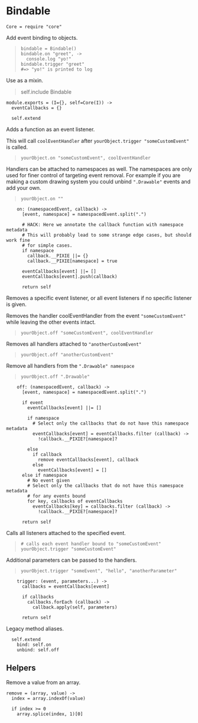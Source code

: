 Bindable
========

    Core = require "core"

Add event binding to objects.

>     bindable = Bindable()
>     bindable.on "greet", ->
>       console.log "yo!"
>     bindable.trigger "greet"
>     #=> "yo!" is printed to log

Use as a mixin.

>    self.include Bindable

    module.exports = (I={}, self=Core(I)) ->
      eventCallbacks = {}

      self.extend

Adds a function as an event listener.

This will call `coolEventHandler` after `yourObject.trigger "someCustomEvent"`
is called.

>     yourObject.on "someCustomEvent", coolEventHandler

Handlers can be attached to namespaces as well. The namespaces are only used
for finer control of targeting event removal. For example if you are making a
custom drawing system you could unbind `".Drawable"` events and add your own.

>     yourObject.on ""

        on: (namespacedEvent, callback) ->
          [event, namespace] = namespacedEvent.split(".")

          # HACK: Here we annotate the callback function with namespace metadata
          # This will probably lead to some strange edge cases, but should work fine
          # for simple cases.
          if namespace
            callback.__PIXIE ||= {}
            callback.__PIXIE[namespace] = true

          eventCallbacks[event] ||= []
          eventCallbacks[event].push(callback)

          return self

Removes a specific event listener, or all event listeners if
no specific listener is given.

Removes the handler coolEventHandler from the event `"someCustomEvent"` while
leaving the other events intact.

>     yourObject.off "someCustomEvent", coolEventHandler

Removes all handlers attached to `"anotherCustomEvent"`

>     yourObject.off "anotherCustomEvent"

Remove all handlers from the `".Drawable" namespace`

>     yourObject.off ".Drawable"

        off: (namespacedEvent, callback) ->
          [event, namespace] = namespacedEvent.split(".")

          if event
            eventCallbacks[event] ||= []

            if namespace
              # Select only the callbacks that do not have this namespace metadata
              eventCallbacks[event] = eventCallbacks.filter (callback) ->
                !callback.__PIXIE?[namespace]?

            else
              if callback
                remove eventCallbacks[event], callback
              else
                eventCallbacks[event] = []
          else if namespace
            # No event given
            # Select only the callbacks that do not have this namespace metadata
            # for any events bound
            for key, callbacks of eventCallbacks
              eventCallbacks[key] = callbacks.filter (callback) ->
                !callback.__PIXIE?[namespace]?

          return self

Calls all listeners attached to the specified event.

>     # calls each event handler bound to "someCustomEvent"
>     yourObject.trigger "someCustomEvent"

Additional parameters can be passed to the handlers.

>     yourObject.trigger "someEvent", "hello", "anotherParameter"

        trigger: (event, parameters...) ->
          callbacks = eventCallbacks[event]

          if callbacks
            callbacks.forEach (callback) ->
              callback.apply(self, parameters)

          return self

Legacy method aliases.

      self.extend
        bind: self.on
        unbind: self.off

Helpers
-------

Remove a value from an array.

    remove = (array, value) ->
      index = array.indexOf(value)

      if index >= 0
        array.splice(index, 1)[0]
